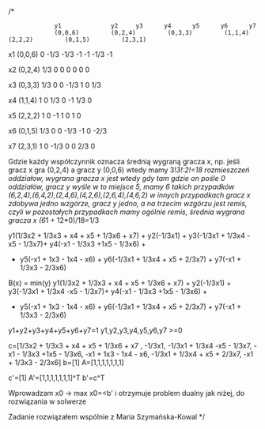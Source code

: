 /* 

			     y1		         y2		y3		y4		y5		y6		y7
		         (0,0,6)	     (0,2,4)	     (0,3,3)  	     (1,1,4)	     (2,2,2)	     (0,1,5)	     (2,3,1)

x1	(0,0,6)		  0		       -1/3		-1/3		-1		-1		-1/3		-1

x2	(0,2,4)		  1/3		         0		  0		 0		 0		0		0

x3	(0,3,3)		  1/3		         0		  0		 -1/3		 1		0		1/3		

x4	(1,1,4)		  1		         0		  1/3		 0		 -1		1/3		0

x5	(2,2,2)	   	  1		         0		 -1		 1		   0		1		0

x6	(0,1,5)		  1/3			 0		 0		 -1/3		  -1		0		-2/3

x7	(2,3,1)		  1			 0		 -1/3		 0		  0		2/3		0

Gdzie każdy współczynnik oznacza średnią wygraną gracza x, np. jeśli gracz x gra (0,2,4) a gracz y (0,0,6) wtedy mamy 3!*3!:2!=18
rozmieszczeń oddziałow, wygrana gracza x jest wtedy gdy tam gdzie on pośle 0 oddziałów, gracz y wyśle w to miejsce 5, mamy 6 takich
przypadków (6,2,4),(6,4,2),(2,4,6),(4,2,6),(2,6,4),(4,6,2) w innych przypadkach gracz x zdobywa jedno wzgórze, gracz y jedno, a na
trzecim wzgórzu jest remis, czyli w pozostałych przypadkach mamy ogólnie remis, średnia wygrana gracza x (6*1 + 12*0)/18=1/3



y1(1/3x2 + 1/3x3 + x4 + x5 + 1/3x6 + x7) + y2(-1/3x1) + y3(-1/3x1 + 1/3x4 -x5 - 1/3x7)+ y4(-x1 - 1/3x3 +1x5 - 1/3x6) + 
+ y5(-x1  + 1x3 - 1x4 - x6) + y6(-1/3x1 + 1/3x4 + x5 + 2/3x7) + y7(-x1 + 1/3x3 - 2/3x6)

B(x) = min(y) y1(1/3x2 + 1/3x3 + x4 + x5 + 1/3x6 + x7) + y2(-1/3x1) + y3(-1/3x1 + 1/3x4 -x5 - 1/3x7)+ y4(-x1 - 1/3x3 +1x5 - 1/3x6) + 
+ y5(-x1  + 1x3 - 1x4 - x6) + y6(-1/3x1 + 1/3x4 + x5 + 2/3x7) + y7(-x1 + 1/3x3 - 2/3x6)

y1+y2+y3+y4+y5+y6+y7=1
y1,y2,y3,y4,y5,y6,y7 >=0

c=[1/3x2 + 1/3x3 + x4 + x5 + 1/3x6 + x7 , -1/3x1, -1/3x1 + 1/3x4 -x5 - 1/3x7, -x1 - 1/3x3 +1x5 - 1/3x6, -x1  + 1x3 - 1x4 - x6, -1/3x1 + 1/3x4 + x5 + 2/3x7, -x1 + 1/3x3 - 2/3x6]
b=[1]
A=[1,1,1,1,1,1,1]

c'=[1]
A'=[1,1,1,1,1,1,1]^T
b'=c^T

Wprowadzam x0 -> max
x0=<b'
i otrzymuje problem dualny jak niżej, do rozwiązania w solwerze   

Zadanie rozwiązałem wspólnie z Maria Szymańska-Kowal  */
